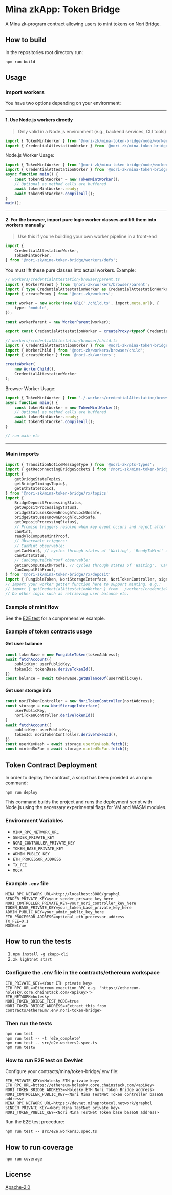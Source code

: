 # Mina zkApp: Token Bridge

A Mina zk-program contract allowing users to mint tokens on Nori Bridge.

## How to build

In the repositories root directory run:

    npm run build

## Usage

### Import workers

You have two options depending on your environment:

---

#### 1. **Use Node.js workers directly**  
> Only valid in a Node.js environment (e.g., backend services, CLI tools)

```typescript
import { TokenMintWorker } from '@nori-zk/mina-token-bridge/node/workers/tokenMint';
import { CredentialAttestationWorker } from '@nori-zk/mina-token-bridge/node/workers/credentialAttestation';
```

Node.js Worker Usage:

```typescript
import { TokenMintWorker } from '@nori-zk/mina-token-bridge/node/workers/tokenMint';
import { CredentialAttestationWorker } from '@nori-zk/mina-token-bridge/node/workers/credentialAttestation';
async function main() {
    const tokenMintWorker = new TokenMintWorker();
    // Optional as method calls are buffered
    await tokenMintWorker.ready;
    await tokenMintWorker.compileAll();
}
main();
```
---

#### 2. **For the browser, import pure logic worker classes and lift them into workers manually**  
> Use this if you're building your own worker pipeline in a front-end

```typescript
import {
    CredentialAttestationWorker,
    TokenMintWorker,
} from '@nori-zk/mina-token-bridge/workers/defs';
```

You must lift these pure classes into actual workers. Example:

```typescript
// workers/credentialAttestation/browser/parent.ts
import { WorkerParent } from '@nori-zk/workers/browser/parent';
import { type CredentialAttestationWorker as CredentialAttestationWorkerType } from '@nori-zk/mina-token-bridge/workers/defs';
import { createProxy } from '@nori-zk/workers';

const worker = new Worker(new URL('./child.ts', import.meta.url), {
    type: 'module',
});

const workerParent = new WorkerParent(worker);

export const CredentialAttestationWorker = createProxy<typeof CredentialAttestationWorkerType>(workerParent);
```

```typescript
// workers/credentialAttestation/browser/child.ts
import { CredentialAttestationWorker } from '@nori-zk/mina-token-bridge/workers/defs';
import { WorkerChild } from '@nori-zk/workers/browser/child';
import { createWorker } from '@nori-zk/workers';

createWorker(
    new WorkerChild(),
    CredentialAttestationWorker
);
```

Browser Worker Usage:

```typescript
import { TokenMintWorker } from './.workers/credentialAttestation/browser/parent.ts';
async function main() {
    const tokenMintWorker = new TokenMintWorker();
    // Optional as method calls are buffered
    await tokenMintWorker.ready;
    await tokenMintWorker.compileAll();
}

// run main etc
```

---

### Main imports
```typescript
import { TransitionNoticeMessageType } from '@nori-zk/pts-types';
import { getReconnectingBridgeSocket$ } from '@nori-zk/mina-token-bridge/rx/socket'
import {
    getBridgeStateTopic$,
    getBridgeTimingsTopic$,
    getEthStateTopic$,
} from '@nori-zk/mina-token-bridge/rx/topics'
import {
    BridgeDepositProcessingStatus,
    getDepositProcessingStatus$,
    bridgeStatusesKnownEnoughToLockUnsafe,
    bridgeStatusesKnownEnoughToLockSafe,
    getDepositProcessingStatus$,
    // Promise triggers resolve when key event occurs and reject after opportunity has been missed:
    canMint,
    readyToComputeMintProof,
    // Observable triggers:
    // CanMint observable:
    getCanMint$, // cycles through states of 'Waiting', 'ReadyToMint' and 'MissedMintingOpportunity'
    CanMintStatus,
    // CanComputeEthProof observable:
    getCanComputeEthProof$, // cycles through states of 'Waiting', 'CanCompute', or 'MissedMintingOpportunity'
    CanComputEthProof,
} from '@nori-zk/mina-token-bridge/rx/deposit'
import { FungibleToken, NoriStorageInterface, NoriTokenController, signSecretWithEthWallet } from '@nori-zk/mina-token-bridge'
// Import your worker getter function here to support minting, e.g.:
// import { getCredentialAttestationWorker } from './workers/credentialAttestation/parent'
// Do other logic such as retrieving user balance etc.
```

### Example of mint flow

See the [E2E test](src/e2e.workers3.spec.ts) for a comprehensive example.

### Example of token contracts usage

#### Get user balance

```typescript
const tokenBase = new FungibleToken(tokenAddress);
await fetchAccount({
    publicKey: userPublicKey,
    tokenId: tokenBase.deriveTokenId(),
})
const balance = await tokenBase.getBalanceOf(userPublicKey);
```

#### Get user storage info

```typescript
const noriTokenController = new NoriTokenController(noriAddress);
const storage = new NoriStorageInterface(
    userPublicKey,
    noriTokenController.deriveTokenId()
)
await fetchAccount({
    publicKey: userPublicKey,
    tokenId: noriTokenController.deriveTokenId(),
})
const userKeyHash = await storage.userKeyHash.fetch();
const mintedSoFar = await storage.mintedSoFar.fetch();

```
## Token Contract Deployment

In order to deploy the contract, a script has been provided as an npm command:

    npm run deploy

This command builds the project and runs the deployment script with Node.js using the necessary experimental flags for VM and WASM modules.

### Environment Variables

- `MINA_RPC_NETWORK_URL`  
- `SENDER_PRIVATE_KEY`  
- `NORI_CONTROLLER_PRIVATE_KEY`  
- `TOKEN_BASE_PRIVATE_KEY`  
- `ADMIN_PUBLIC_KEY`  
- `ETH_PROCESSOR_ADDRESS`  
- `TX_FEE`  
- `MOCK`  

### Example `.env` file

    MINA_RPC_NETWORK_URL=http://localhost:8080/graphql
    SENDER_PRIVATE_KEY=your_sender_private_key_here
    NORI_CONTROLLER_PRIVATE_KEY=your_nori_controller_key_here
    TOKEN_BASE_PRIVATE_KEY=your_token_base_private_key_here
    ADMIN_PUBLIC_KEY=your_admin_public_key_here
    ETH_PROCESSOR_ADDRESS=optional_eth_processor_address
    TX_FEE=0.1
    MOCK=true

## How to run the tests

1. `npm install -g zkapp-cli`
2. `zk lightnet start`

### Configure the .env file in the contracts/ethereum workspace

    ETH_PRIVATE_KEY=<Your ETH private key>
    ETH_RPC_URL=<Ethereum execution RPC e.g. 'https://ethereum-holesky.core.chainstack.com/<apiKey>'>
    ETH_NETWORK=holesky
    NORI_TOKEN_BRIDGE_TEST_MODE=true
    NORI_TOKEN_BRIDGE_ADDRESS=<Extract this from contracts/ethereum/.env.nori-token-bridge>

### Then run the tests

    npm run test
    npm run test -- -t 'e2e_complete'
    npm run test -- src/e2e.workers2.spec.ts
    npm run testw

### How to run E2E test on DevNet

Configure your contracts/mina/token-bridge/.env file:

    ETH_PRIVATE_KEY=<Holesky ETH private key>
    ETH_RPC_URL=https://ethereum-holesky.core.chainstack.com/<apiKey>
    NORI_TOKEN_BRIDGE_ADDRESS=<Holesky ETH Nori Token Bridge address>
    NORI_CONTROLLER_PUBLIC_KEY=<Nori Mina TestNet Token controller base58 address>
    MINA_RPC_NETWORK_URL=https://devnet.minaprotocol.network/graphql
    SENDER_PRIVATE_KEY=<Nori Mina TestNet private key>
    NORI_TOKEN_PUBLIC_KEY=<Nori Mina TestNet Token base base58 address>

Run the E2E test procedure:

    npm run test -- src/e2e.workers3.spec.ts

## How to run coverage

    npm run coverage

## License

[Apache-2.0](LICENSE)
